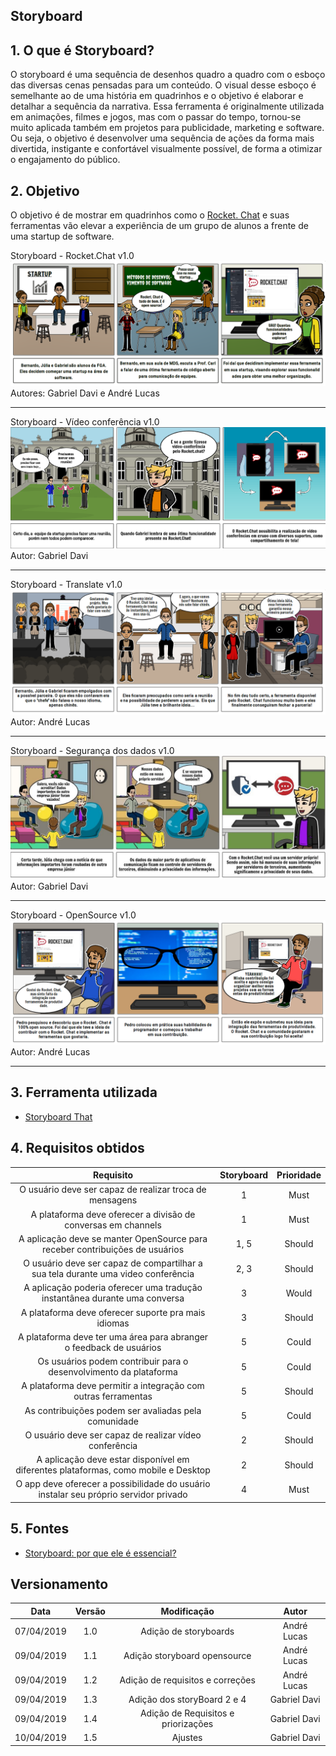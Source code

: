 ## Storyboard

## 1. O que é Storyboard?

O storyboard é uma sequência de desenhos quadro a quadro com o esboço das diversas cenas pensadas para um conteúdo. O visual desse esboço é semelhante ao de uma história em quadrinhos e o objetivo é elaborar e detalhar a sequência da narrativa.
Essa ferramenta é originalmente utilizada em animações, filmes e jogos, mas com o passar do tempo, tornou-se muito aplicada também em projetos para publicidade, marketing e software.
Ou seja, o objetivo é desenvolver uma sequência de ações da forma mais divertida, instigante e confortável visualmente possível, de forma a otimizar o engajamento do público.

## 2. Objetivo

O objetivo é de mostrar em quadrinhos como o <a href="https://marcosnbj.github.io/2019.1-RocketChat/">Rocket. Chat</a> e suas ferramentas vão elevar a experiência de um grupo de alunos a frente de uma startup de software.



Storyboard - Rocket.Chat v1.0
![Storyboard](../img/Elicitacao/storyboard_1.png)
Autores: Gabriel Davi e André Lucas
_____

Storyboard - Vídeo conferência v1.0
![Storyboard-conferencia](../img/Elicitacao/videoConferencia.png)
Autor: Gabriel Davi
_____
Storyboard - Translate v1.0
![Storyboard-translate](../img/Elicitacao/storyboard_3.png)
Autor: André Lucas
_____

Storyboard - Segurança dos dados v1.0
![Storyboard-privacy](../img/Elicitacao/privacyStoryBoard.jpg)
Autor: Gabriel Davi
_____

Storyboard - OpenSource v1.0
![Storyboard-opensource](../img/Elicitacao/storyboard_5.png)
Autor: André Lucas
_____
## 3. Ferramenta utilizada

* [Storyboard That](https://www.storyboardthat.com/pt)

## 4. Requisitos obtidos

| Requisito | Storyboard | Prioridade |
|  :------: | :------: | :------: |
| O usuário deve ser capaz de realizar troca de mensagens | 1 | Must |
| A plataforma deve oferecer a divisão de conversas em channels | 1 | Must |
| A aplicação deve se manter OpenSource para receber contribuições de usuários | 1, 5 | Should |
| O usuário deve ser capaz de compartilhar a sua tela durante uma video conferência | 2, 3 | Should |
| A aplicação poderia oferecer uma tradução instantânea durante uma conversa| 3 | Would |
| A plataforma deve oferecer suporte pra mais idiomas | 3 | Should |
| A plataforma deve ter uma área para abranger o feedback de usuários | 5 | Could |
| Os usuários podem contribuir para o desenvolvimento da plataforma | 5 | Could |
| A plataforma deve permitir a integração com outras ferramentas | 5 | Should |
| As contribuições podem ser avaliadas pela comunidade| 5 | Could |
| O usuário deve ser capaz de realizar vídeo conferência | 2 | Should |
| A aplicação deve estar disponível em diferentes plataformas, como mobile e Desktop | 2 | Should |
| O app deve oferecer a possibilidade do usuário instalar seu próprio servidor privado | 4 | Must |

## 5. Fontes

* [Storyboard: por que ele é essencial?](https://rockcontent.com/blog/storyboard/)

## Versionamento

| Data | Versão | Modificação | Autor |
|  :------: | :------: | :------: | :------: |
| 07/04/2019 | 1.0 | Adição de storyboards | André Lucas |
| 09/04/2019 | 1.1 | Adição storyboard opensource | André Lucas |
| 09/04/2019 | 1.2 | Adição de requisitos e correções | André Lucas |
| 09/04/2019 | 1.3 | Adição dos storyBoard 2 e 4 | Gabriel Davi |
| 09/04/2019 | 1.4 | Adição de  Requisitos e priorizações | Gabriel Davi |
| 10/04/2019 | 1.5 | Ajustes | Gabriel Davi |
